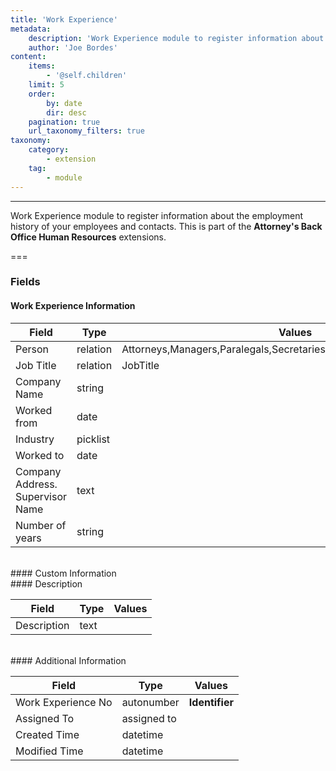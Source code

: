 ```yaml
---
title: 'Work Experience'
metadata:
    description: 'Work Experience module to register information about the employment history of your employees and contacts.This is part of the Attorneys Back Office Human Resources extensions.'
    author: 'Joe Bordes'
content:
    items:
        - '@self.children'
    limit: 5
    order:
        by: date
        dir: desc
    pagination: true
    url_taxonomy_filters: true
taxonomy:
    category:
        - extension
    tag:
        - module
---
```

---
Work Experience module to register information about the employment history of your employees and contacts.
This is part of the **Attorney's Back Office Human Resources** extensions.

===

### Fields

#### Work Experience Information

<table class="table table-striped">
<thead>
<tr class="header">
<th>Field</th>
<th>Type</th>
<th>Values</th>
</tr>
</thead>
<tbody>
<tr>
<td>Person</td>
<td>relation</td>
<td>Attorneys,Managers,Paralegals,Secretaries,SupportPersonnel,Procurador</td>
</tr>
<tr>
<td>Job Title</td>
<td>relation</td>
<td>JobTitle</td>
</tr>
<tr>
<td>Company Name</td>
<td>string</td>
<td></td>
</tr>
<tr>
<td>Worked from</td>
<td>date</td>
<td></td>
</tr>
<tr>
<td>Industry</td>
<td>picklist</td>
<td></td>
</tr>
<tr>
<td>Worked to</td>
<td>date</td>
<td></td>
</tr>
<tr>
<td>Company Address. Supervisor Name</td>
<td>text</td>
<td></td>
</tr>
<tr>
<td>Number of years</td>
<td>string</td>
<td></td>
</tr>
</tbody>
</table>
<br>
#### Custom Information
<br>
#### Description

<table class="table table-striped">
<thead>
<tr class="header">
<th>Field</th>
<th>Type</th>
<th>Values</th>
</tr>
</thead>
<tbody>
<tr>
<td>Description</td>
<td>text</td>
<td></td>
</tr>
</tbody>
</table>
<br>
#### Additional Information

<table class="table table-striped">
<thead>
<tr class="header">
<th>Field</th>
<th>Type</th>
<th>Values</th>
</tr>
</thead>
<tbody>
<tr>
<td>Work Experience No</td>
<td>autonumber</td>
<td><strong>Identifier</strong></td>
</tr>
<tr>
<td>Assigned To</td>
<td>assigned to</td>
<td></td>
</tr>
<tr>
<td>Created Time</td>
<td>datetime</td>
<td></td>
</tr>
<tr>
<td>Modified Time</td>
<td>datetime</td>
<td></td>
</tr>
</tbody>
</table>
